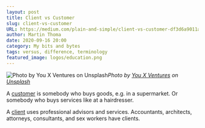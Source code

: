 ```yaml
---
layout: post
title: Client vs Customer
slug: client-vs-customer
URL: https://medium.com/plain-and-simple/client-vs-customer-df3d6a9011a8
author: Martin Thoma
date: 2020-09-16 20:00
category: My bits and bytes
tags: versus, difference, terminology
featured_image: logos/education.png
---
```

![Photo by [You X Ventures](https://unsplash.com/@youxventures?utm_source=medium&utm_medium=referral) on [Unsplash](https://unsplash.com?utm_source=medium&utm_medium=referral)](https://cdn-images-1.medium.com/max/7200/0*xMoQONICqGXv79OC)*Photo by [You X Ventures](https://unsplash.com/@youxventures?utm_source=medium&utm_medium=referral) on [Unsplash](https://unsplash.com?utm_source=medium&utm_medium=referral)*

A [customer](https://en.wiktionary.org/wiki/customer) is somebody who buys goods, e.g. in a supermarket. Or somebody who buys services like at a hairdresser.

A [client](https://en.wiktionary.org/wiki/client) uses professional advisors and services. Accountants, architects, attorneys, consultants, and sex workers have clients.
